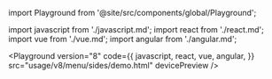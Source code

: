 import Playground from '@site/src/components/global/Playground';

import javascript from './javascript.md';
import react from './react.md';
import vue from './vue.md';
import angular from './angular.md';

<Playground
  version="8"
  code={{
    javascript,
    react,
    vue,
    angular,
  }}
  src="usage/v8/menu/sides/demo.html"
  devicePreview
/>

